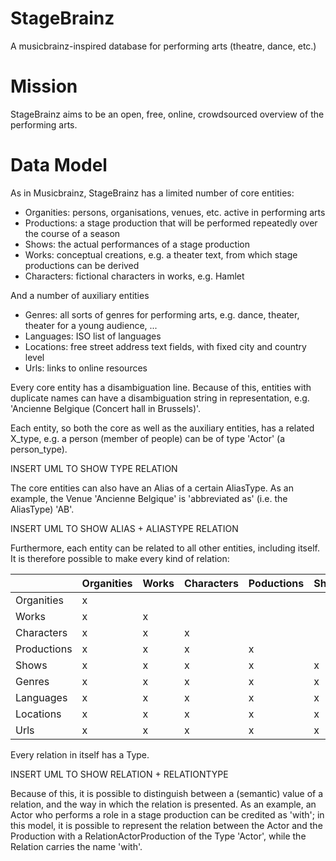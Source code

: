 # StageBrainz
A musicbrainz-inspired database for performing arts (theatre, dance, etc.)

# Mission
StageBrainz aims to be an open, free, online, crowdsourced overview of the performing arts.

# Data Model
As in Musicbrainz, StageBrainz has a limited number of core entities:
- Organities: persons, organisations, venues, etc. active in performing arts
- Productions: a stage production that will be performed repeatedly over the course of a season
- Shows: the actual performances of a stage production
- Works: conceptual creations, e.g. a theater text, from which stage productions can be derived
- Characters: fictional characters in works, e.g. Hamlet

And a number of auxiliary entities
- Genres: all sorts of genres for performing arts, e.g. dance, theater, theater for a young audience, ...
- Languages: ISO list of languages
- Locations: free street address text fields, with fixed city and country level
- Urls: links to online resources

Every core entity has a disambiguation line. Because of this, entities with duplicate names can have a disambiguation string in representation, e.g. 'Ancienne Belgique (Concert hall in Brussels)'.

Each entity, so both the core as well as the auxiliary entities, has a related X_type, e.g. a person (member of people) can be of type 'Actor' (a person_type).

INSERT UML TO SHOW TYPE RELATION

The core entities can also have an Alias of a certain AliasType. As an example, the Venue 'Ancienne Belgique' is 'abbreviated as' (i.e. the AliasType) 'AB'.
 
INSERT UML TO SHOW ALIAS + ALIASTYPE RELATION 

Furthermore, each entity can be related to all other entities, including itself. It is therefore possible to make every kind of relation:

|              | Organities   | Works        | Characters   | Poductions   | Shows        | Genres       | Languages    | Locations    | Urls |
| ------------ | ------------ | ------------ | ------------ | ------------ | ------------ | ------------ | ------------ | ------------ | ---- |
| Organities   | x            |              |              |              |              |              |              |              |      |
| Works        | x            | x            |              |              |              |              |              |              |      |
| Characters   | x            | x            | x            |              |              |              |              |              |      |
| Productions  | x            | x            | x            | x            |              |              |              |              |      |
| Shows        | x            | x            | x            | x            | x            |              |              |              |      |
| Genres       | x            | x            | x            | x            | x            | x            |              |              |      |
| Languages    | x            | x            | x            | x            | x            | x            | x            |              |      |
| Locations    | x            | x            | x            | x            | x            | x            | x            | x            |      |
| Urls         | x            | x            | x            | x            | x            | x            | x            | x            | x    |

Every relation in itself has a Type.

INSERT UML TO SHOW RELATION + RELATIONTYPE

Because of this, it is possible to distinguish between a (semantic) value of a relation, and the way in which the relation is presented. As an example, an Actor who performs a role in a stage production can be credited as 'with'; in this model, it is possible to represent the relation between the Actor and the Production with a RelationActorProduction of the Type 'Actor', while the Relation carries the name 'with'.
